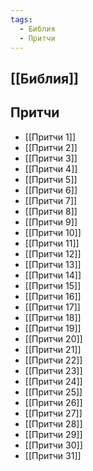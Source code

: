 ```yaml
---
tags:
  - Библия
  - Притчи
---
```

## [[Библия]]
## Притчи
- [[Притчи 1]]
- [[Притчи 2]]
- [[Притчи 3]]
- [[Притчи 4]]
- [[Притчи 5]]
- [[Притчи 6]]
- [[Притчи 7]]
- [[Притчи 8]]
- [[Притчи 9]]
- [[Притчи 10]]
- [[Притчи 11]]
- [[Притчи 12]]
- [[Притчи 13]]
- [[Притчи 14]]
- [[Притчи 15]]
- [[Притчи 16]]
- [[Притчи 17]]
- [[Притчи 18]]
- [[Притчи 19]]
- [[Притчи 20]]
- [[Притчи 21]]
- [[Притчи 22]]
- [[Притчи 23]]
- [[Притчи 24]]
- [[Притчи 25]]
- [[Притчи 26]]
- [[Притчи 27]]
- [[Притчи 28]]
- [[Притчи 29]]
- [[Притчи 30]]
- [[Притчи 31]]
